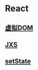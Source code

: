 # React

## [虚拟DOM](/library/React/虚拟DOM.md)

## [JXS](/library/React/JXS.md)

## [setState](/library/React/setState.md)
